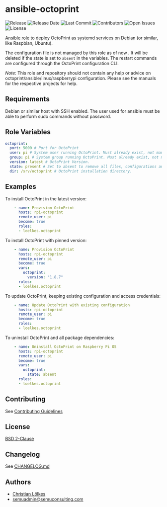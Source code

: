 ansible-octoprint
=================

![Release](https://img.shields.io/github/v/release/loelkes/ansible-octoprint)
![Release Date](https://img.shields.io/github/release-date/loelkes/ansible-octoprint)
![Last Commit](https://img.shields.io/github/last-commit/loelkes/ansible-octoprint)
![Contributors](https://img.shields.io/github/contributors/loelkes/ansible-octoprint.svg)
![Open Issues](https://img.shields.io/github/issues-raw/loelkes/ansible-octoprint)
![License](https://img.shields.io/github/license/loelkes/ansible-octoprint)

[Ansible role](https://galaxy.ansible.com/loelkes/octoprint) to deploy OctoPrint as systemd services on Debian (or similar, like Raspbian, Ubuntu).

The configuration file is not managed by this role as of now . It will be deleted if the state is set to `absent` in the variables. The restart commands are configured through the OctoPrint configuration CLI.

*Note*: This role and repository should not contain any help or advice on octoprint/ansible/linux/raspberrypi configuration. Please see the manuals for the respective projects for help.

Requirements
------------

Debian or similar host with SSH enabled. The user used for ansible must be able to perform sudo commands without password.

Role Variables
--------------

```yaml
octoprint:
  port: 5000 # Port for OctoPrint
  user: pi # System user running OctoPrint. Must already exist, not managed by this role.
  group: pi # System group running OctoPrint. Must already exist, not managed by this role.
  version: latest # OctoPrint Version.
  state: present # Set to absent to remove all files, configurations and services.
  dir: /srv/octoprint # OctoPrint installation directory.
```

Examples
--------

To install OctoPrint in the latest version:

```yaml
    - name: Provision OctoPrint
      hosts: rpi-octoprint
      remote_user: pi
      become: true
      roles:
      - loelkes.octoprint
```

To install OctoPrint with pinned version:

```yaml
    - name: Provision OctoPrint
      hosts: rpi-octoprint
      remote_user: pi
      become: true
      vars:
        octoprint:
          version: "1.8.7"
      roles:
      - loelkes.octoprint
```

To update OctoPrint, keeping existing configuration and access credentials:

```yaml
    - name: Update OctoPrint with existing configuration
      hosts: rpi-octoprint
      remote_user: pi
      become: true
      roles:
      - loelkes.octoprint
```

To uninstall OctoPrint and all package dependencies:

```yaml
    - name: Uninstall OctoPrint on Raspberry Pi OS
      hosts: rpi-octoprint
      remote_user: pi
      become: true
      vars:
        octoprint:
          state: absent
      roles:
      - loelkes.octoprint
```

Contributing
------------

See [Contributing Guidelines](https://github.com/loelkes/ansible-octoprint/blob/master/CONTRIBUTING.md)

License
-------

[BSD 2-Clause](LICENSE)

Changelog
---------

See [CHANGELOG.md](CHANGELOG.md)

Authors
------------------

* [Christian Lölkes](https://github.com/loelkes)
* [semuadmin@semuconsulting.com](mailto:semuadmin@semuconsulting.com)
